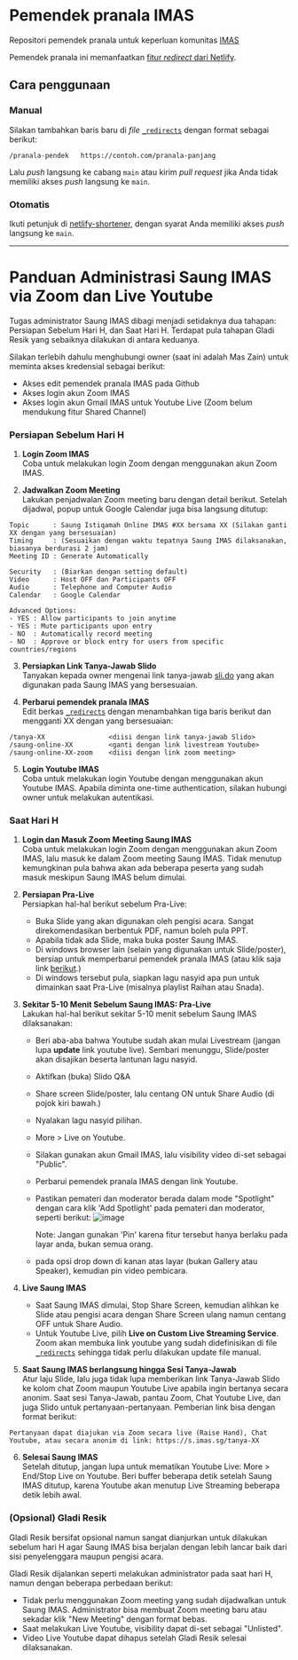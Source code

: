 # Pemendek pranala IMAS

Repositori pemendek pranala untuk keperluan komunitas [IMAS](https://imas.sg)

Pemendek pranala ini memanfaatkan [fitur _redirect_ dari Netlify](https://www.netlify.com/docs/redirects/).

## Cara penggunaan

### Manual

Silakan tambahkan baris baru di _file_ [`_redirects`](./_redirects) dengan format sebagai berikut:

```_redirects
/pranala-pendek   https://contoh.com/pranala-panjang
```

Lalu _push_ langsung ke cabang `main` atau kirim _pull request_ jika Anda tidak memiliki akses _push_ langsung ke `main`.

### Otomatis

Ikuti petunjuk di [netlify-shortener](https://github.com/kentcdodds/netlify-shortener#usage), dengan syarat Anda memiliki akses _push_ langsung ke `main`.

---

# Panduan Administrasi Saung IMAS via Zoom dan Live Youtube

Tugas administrator Saung IMAS dibagi menjadi setidaknya dua tahapan: Persiapan Sebelum Hari H, dan Saat Hari H. Terdapat pula tahapan Gladi Resik yang sebaiknya dilakukan di antara keduanya. 

Silakan terlebih dahulu menghubungi owner (saat ini adalah Mas Zain) untuk meminta akses kredensial sebagai berikut:
- Akses edit pemendek pranala IMAS pada Github
- Akses login akun Zoom IMAS
- Akses login akun Gmail IMAS untuk Youtube Live (Zoom belum mendukung fitur Shared Channel)

### Persiapan Sebelum Hari H

1. **Login Zoom IMAS**  
Coba untuk melakukan login Zoom dengan menggunakan akun Zoom IMAS.

2. **Jadwalkan Zoom Meeting**  
Lakukan penjadwalan Zoom meeting baru dengan detail berikut. Setelah dijadwal, popup untuk Google Calendar juga bisa langsung ditutup:
```
Topic      : Saung Istiqamah Online IMAS #XX bersama XX (Silakan ganti XX dengan yang bersesuaian)
Timing     : (Sesuaikan dengan waktu tepatnya Saung IMAS dilaksanakan, biasanya berdurasi 2 jam)
Meeting ID : Generate Automatically

Security   : (Biarkan dengan setting default)
Video      : Host OFF dan Participants OFF
Audio      : Telephone and Computer Audio
Calendar   : Google Calendar

Advanced Options:
- YES : Allow participants to join anytime
- YES : Mute participants upon entry
- NO  : Automatically record meeting
- NO  : Approve or block entry for users from specific countries/regions
```

3. **Persiapkan Link Tanya-Jawab Slido**  
Tanyakan kepada owner mengenai link tanya-jawab [sli.do](https://app.sli.do/) yang akan digunakan pada Saung IMAS yang bersesuaian.

4. **Perbarui pemendek pranala IMAS**  
Edit berkas [`_redirects`](./_redirects) dengan menambahkan tiga baris berikut dan mengganti XX dengan yang bersesuaian:
```
/tanya-XX                <diisi dengan link tanya-jawab Slido>
/saung-online-XX         <ganti dengan link livestream Youtube>
/saung-online-XX-zoom    <diisi dengan link zoom meeting>
```

5. **Login Youtube IMAS**  
Coba untuk melakukan login Youtube dengan menggunakan akun Youtube IMAS. Apabila diminta one-time authentication, silakan hubungi owner untuk melakukan autentikasi.

### Saat Hari H

1. **Login dan Masuk Zoom Meeting Saung IMAS**  
Coba untuk melakukan login Zoom dengan menggunakan akun Zoom IMAS, lalu masuk ke dalam Zoom meeting Saung IMAS. Tidak menutup kemungkinan pula bahwa akan ada beberapa peserta yang sudah masuk meskipun Saung IMAS belum dimulai.

2. **Persiapan Pra-Live**  
Persiapkan hal-hal berikut sebelum Pra-Live:

    - Buka Slide yang akan digunakan oleh pengisi acara. Sangat direkomendasikan berbentuk PDF, namun boleh pula PPT.
    - Apabila tidak ada Slide, maka buka poster Saung IMAS.
    - Di windows browser lain (selain yang digunakan untuk Slide/poster), bersiap untuk memperbarui pemendek pranala IMAS (atau klik saja link [berikut](https://github.com/zainfathoni/s.imas.sg/edit/main/_redirects).)
    - Di windows tersebut pula, siapkan lagu nasyid apa pun untuk dimainkan saat Pra-Live (misalnya playlist Raihan atau Snada).

3. **Sekitar 5-10 Menit Sebelum Saung IMAS: Pra-Live**  
Lakukan hal-hal berikut sekitar 5-10 menit sebelum Saung IMAS dilaksanakan:

    - Beri aba-aba bahwa Youtube sudah akan mulai Livestream (jangan lupa **update** link youtube live). Sembari menunggu, Slide/poster akan disajikan beserta lantunan lagu nasyid.
    - Aktifkan (buka) Slido Q&A 
    - Share screen Slide/poster, lalu centang ON untuk Share Audio (di pojok kiri bawah.)
    - Nyalakan lagu nasyid pilihan.
    - More > Live on Youtube.
    - Silakan gunakan akun Gmail IMAS, lalu visibility video di-set sebagai "Public".
    - Perbarui pemendek pranala IMAS dengan link Youtube.
    - Pastikan pemateri dan moderator berada dalam mode "Spotlight" dengan cara klik 'Add Spotlight' pada pemateri dan moderator, seperti berikut:
      ![image](https://github.com/zainfathoni/s.imas.sg/assets/48133854/e5ed10a2-f350-4429-8ee0-54c45bf1529d)

      Note: Jangan gunakan 'Pin' karena fitur tersebut hanya berlaku pada layar anda, bukan semua orang.
    -  pada opsi drop down di kanan atas layar (bukan Gallery atau Speaker), kemudian pin video pembicara.
    
4. **Live Saung IMAS**  
    - Saat Saung IMAS dimulai, Stop Share Screen, kemudian alihkan ke Slide atau pengisi acara dengan Share Screen ulang namun centang OFF untuk Share Audio.
    - Untuk Youtube Live, pilih **Live on Custom Live Streaming Service**.  Zoom akan membuka link youtube yang sudah didefinisikan di file [`_redirects`](./_redirects) sehingga tidak perlu dilakukan update file manual.

5. **Saat Saung IMAS berlangsung hingga Sesi Tanya-Jawab**  
Atur laju Slide, lalu juga tidak lupa memberikan link Tanya-Jawab Slido ke kolom chat Zoom maupun Youtube Live apabila ingin bertanya secara anonim. Saat sesi Tanya-Jawab, pantau Zoom, Chat Youtube Live, dan juga Slido untuk pertanyaan-pertanyaan. Pemberian link bisa dengan format berikut:

```
Pertanyaan dapat diajukan via Zoom secara live (Raise Hand), Chat Youtube, atau secara anonim di link: https://s.imas.sg/tanya-XX
```

6. **Selesai Saung IMAS**  
Setelah ditutup, jangan lupa untuk mematikan Youtube Live: More > End/Stop Live on Youtube. Beri buffer beberapa detik setelah Saung IMAS ditutup, karena Youtube akan menutup Live Streaming beberapa detik lebih awal.

### (Opsional) Gladi Resik

Gladi Resik bersifat opsional namun sangat dianjurkan untuk dilakukan sebelum hari H agar Saung IMAS bisa berjalan dengan lebih lancar baik dari sisi penyelenggara maupun pengisi acara.

Gladi Resik dijalankan seperti melakukan administrator pada saat hari H, namun dengan beberapa perbedaan berikut:

- Tidak perlu menggunakan Zoom meeting yang sudah dijadwalkan untuk Saung IMAS. Administrator bisa membuat Zoom meeting baru atau sekadar klik "New Meeting" dengan format bebas.
- Saat melakukan Live Youtube, visibility dapat di-set sebagai "Unlisted".
- Video Live Youtube dapat dihapus setelah Gladi Resik selesai dilaksanakan.

